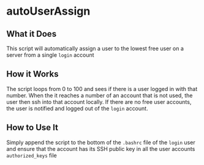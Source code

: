 # autoUserAssign

## What it Does
This script will automatically assign a user to the lowest free user on a server from a single `login` account

## How it Works
The script loops from 0 to 100 and sees if there is a user logged in with that number. 
When the it reaches a number of an account that is not used, the user then ssh into that account locally.
If there are no free user accounts, the user is notified and logged out of the `login` account.

## How to Use It
Simply append the script to the bottom of the `.bashrc` file of the `login` user and ensure that the account has its SSH public key in all the user accounts `authorized_keys` file
